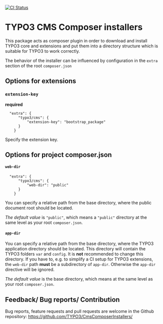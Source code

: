 [![CI Status](https://github.com/TYPO3/CmsComposerInstallers/workflows/CI/badge.svg?branch=master)](https://github.com/TYPO3/CmsComposerInstallers/actions?query=workflow%3ACI)

TYPO3 CMS Composer installers
=============================

This package acts as composer plugin in order to download and install
TYPO3 core and extensions and put them into a directory structure
which is suitable for TYPO3 to work correctly.

The behavior of the installer can be influenced by configuration in the `extra` section of the root `composer.json`

## Options for extensions

### `extension-key`

**required**

```
  "extra": {
      "typo3/cms": {
          "extension-key": "bootstrap_package"
      }
    }
```

Specify the extension key.

## Options for project composer.json

#### `web-dir`

```
  "extra": {
      "typo3/cms": {
          "web-dir": "public"
      }
    }
```

You can specify a relative path from the base directory, where the public document root should be located.

*The default value* is `"public"`, which means a `"public"` directory at the same level as your root `composer.json`.

#### `app-dir`
You can specify a relative path from the base directory, where the TYPO3 application directory should be located.
This directory will contain the TYPO3 folders `var` and `config`.
It is **not** recommended to change this directory. If you have to, e.g. to simplify a CI setup for TYPO3 extensions,
the `web-dir` path **must** be a subdirectory of `app-dir`. Otherwise the `app-dir` directive will be ignored.

*The default value* is the base directory, which means at the same level as your root `composer.json`.

## Feedback/ Bug reports/ Contribution

Bug reports, feature requests and pull requests are welcome in the Github repository: https://github.com/TYPO3/CmsComposerInstallers/
